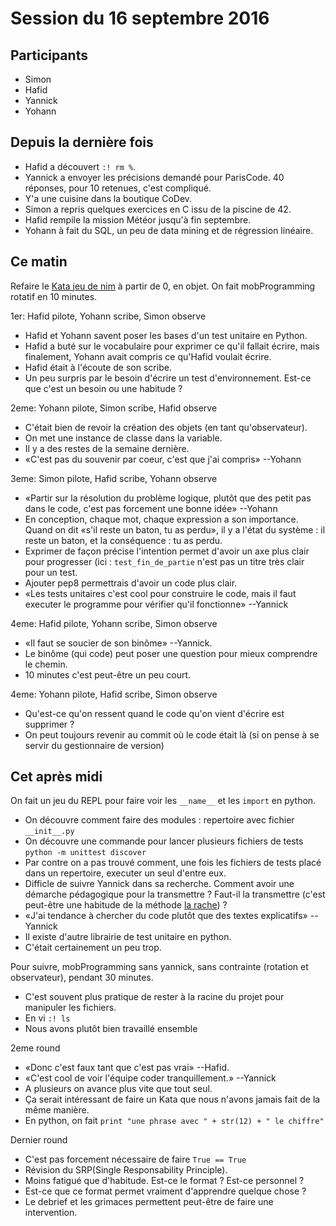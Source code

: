 # Session du 16 septembre 2016

## Participants

- Simon
- Hafid
- Yannick
- Yohann

## Depuis la dernière fois

- Hafid a découvert `:! rm %`.
- Yannick a envoyer les précisions demandé pour ParisCode. 40 réponses, pour 10
  retenues, c'est compliqué.
- Y'a une cuisine dans la boutique CoDev.
- Simon a repris quelques exercices en C issu de la piscine de 42.
- Hafid rempile la mission Météor jusqu'à fin septembre.
- Yohann à fait du SQL, un peu de data mining et de régression linéaire.


## Ce matin

Refaire le [Kata jeu de nim](http://codingdojo.org/kata/Nim/) à partir de 0, en objet. On fait mobProgramming rotatif
en 10 minutes.

1er: Hafid pilote, Yohann scribe, Simon observe

- Hafid et Yohann savent poser les bases d'un test unitaire en Python.
- Hafid a buté sur le vocabulaire pour exprimer ce qu'il fallait écrire, mais
  finalement, Yohann avait compris ce qu'Hafid voulait écrire.
- Hafid était à l'écoute de son scribe.
- Un peu surpris par le besoin d'écrire un test d'environnement. Est-ce que
  c'est un besoin ou une habitude ?

2eme: Yohann pilote, Simon scribe, Hafid observe

- C'était bien de revoir la création des objets (en tant qu'observateur).
- On met une instance de classe dans la variable.
- Il y a des restes de la semaine dernière.
- «C'est pas du souvenir par coeur, c'est que j'ai compris» --Yohann

3eme: Simon pilote, Hafid scribe, Yohann observe

- «Partir sur la résolution du problème logique, plutôt que des petit pas dans
  le code, c'est pas forcement une bonne idée» --Yohann
- En conception, chaque mot, chaque expression a son importance. Quand on dit
  «s'il reste un baton, tu as perdu», il y a l'état du système : il reste un
  baton, et la conséquence : tu as perdu.
- Exprimer de façon précise l'intention permet d'avoir un axe plus clair pour
  progresser (ici : `test_fin_de_partie` n'est pas un titre très clair pour un
  test.
- Ajouter pep8 permettrais d'avoir un code plus clair.
- «Les tests unitaires c'est cool pour construire le code, mais il faut executer le programme pour vérifier qu'il fonctionne» --Yannick

4eme: Hafid pilote, Yohann scribe, Simon observe

- «Il faut se soucier de son binôme» --Yannick.
- Le binôme (qui code) peut poser une question pour mieux comprendre le chemin.
- 10 minutes c'est peut-être un peu court.

4eme: Yohann pilote, Hafid scribe, Simon observe

- Qu'est-ce qu'on ressent quand le code qu'on vient d'écrire est supprimer ?
- On peut toujours revenir au commit où le code était là (si on pense à se servir du gestionnaire de version)


## Cet après midi

On fait un jeu du REPL pour faire voir les `__name__` et les `import` en python.

- On découvre comment faire des modules : repertoire avec fichier `__init__.py`
- On découvre une commande pour lancer plusieurs fichiers de tests `python -m
  unittest discover`
- Par contre on a pas trouvé comment, une fois les fichiers de tests placé dans
  un repertoire, executer un seul d'entre eux.
- Difficle de suivre Yannick dans sa recherche. Comment avoir une démarche
  pédagogique pour la transmettre ? Faut-il la transmettre (c'est peut-être une
  habitude de la méthode [la rache](http://www.la-rache.com/)) ?
- «J'ai tendance à chercher du code plutôt que des textes explicatifs» --Yannick
- Il existe d'autre librairie de test unitaire en python.
- C'était certainement un peu trop.

Pour suivre, mobProgramming sans yannick, sans contrainte (rotation et observateur), pendant 30 minutes.

- C'est souvent plus pratique de rester à la racine du projet pour manipuler les fichiers.
- En vi `:! ls`
- Nous avons plutôt bien travaillé ensemble

2eme round

- «Donc c'est faux tant que c'est pas vrai» --Hafid.
- «C'est cool de voir l'équipe coder tranquillement.» --Yannick
- A plusieurs on avance plus vite que tout seul.
- Ça serait intéressant de faire un Kata que nous n'avons jamais fait de la même manière.
- En python, on fait `print "une phrase avec " + str(12) + " le chiffre"`

Dernier round

- C'est pas forcement nécessaire de faire `True == True`
- Révision du SRP(Single Responsability Principle).
- Moins fatigué que d'habitude. Est-ce le format ? Est-ce personnel ?
- Est-ce que ce format permet vraiment d'apprendre quelque chose ?
- Le debrief et les grimaces permettent peut-être de faire une intervention.



